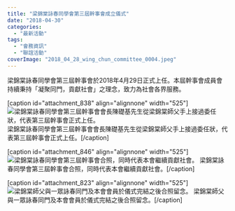 ```yaml
---
title: "梁錦棠詠春同學會第三屆幹事會成立儀式"
date: "2018-04-30"
categories: 
  - "最新活動"
tags: 
  - "會務資訊"
  - "聯誼活動"
coverImage: "2018_04_28_wing_chun_committee_0004.jpeg"
---
```


梁錦棠詠春同學會第三屆幹事會於2018年4月29日正式上任。本屆幹事會成員會持續秉持「凝聚同門，貢獻社會」之理念，致力為社會各界服務。<!--more-->

\[caption id="attachment\_838" align="alignnone" width="525"\]![梁錦棠詠春同學會第三屆幹事會會長陳礎基先生從梁錦棠師父手上接過委任狀，代表第三屆幹事會正式上任。](images/2018_04_28_wing_chun_committee_0019-1024x768.jpeg) 梁錦棠詠春同學會第三屆幹事會會長陳礎基先生從梁錦棠師父手上接過委任狀，代表第三屆幹事會正式上任。\[/caption\]

\[caption id="attachment\_846" align="alignnone" width="525"\]![梁錦棠詠春同學會第三屆幹事會合照，同時代表本會繼續貢獻社會。](images/2018_04_28_wing_chun_committee_0027-1024x576.jpeg) 梁錦棠詠春同學會第三屆幹事會合照，同時代表本會繼續貢獻社會。\[/caption\]

\[caption id="attachment\_823" align="alignnone" width="525"\]![梁錦棠師父與一眾詠春同門及本會會員於儀式完結之後合照留念。](images/2018_04_28_wing_chun_committee_0004-1024x768.jpeg) 梁錦棠師父與一眾詠春同門及本會會員於儀式完結之後合照留念。\[/caption\]
